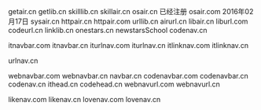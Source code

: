 getair.cn
getlib.cn
skilllib.cn
skillair.cn
osair.cn 已经注册
osair.com  2016年02月17日
sysair.cn
httpair.cn
httpair.com
urllib.cn
airurl.cn
libair.cn
liburl.com
codeurl.cn
linklib.cn
onestars.cn
newstarsSchool
codenav.cn

itnavbar.com
itnavbar.cn
iturlnav.com
iturlnav.cn
itlinknav.com
itlinknav.cn

urlnav.cn

webnavbar.com
webnavbar.cn
navbar.cn
codenavbar.com 
codenavbar.cn
codenav.cn
ithead.cn
codehead.cn
webnavurl.com
webnavurl.cn

likenav.com
likenav.cn
lovenav.com
lovenav.cn


